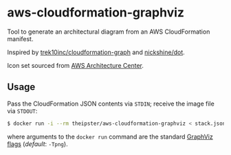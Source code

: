 # aws-cloudformation-graphviz

Tool to generate an architectural diagram from an AWS CloudFormation manifest.

Inspired by [trek10inc/cloudformation-graph](https://github.com/trek10inc/cloudformation-graph) and [nickshine/dot](https://github.com/nickshine/dot).

Icon set sourced from [AWS Architecture Center](https://aws.amazon.com/architecture/icons/).

## Usage

Pass the CloudFormation JSON contents via `STDIN`; receive the image file via `STDOUT`:

```sh
$ docker run -i --rm theipster/aws-cloudformation-graphviz < stack.json > stack.png
```

where arguments to the `docker run` command are the standard [GraphViz flags](https://graphviz.org/doc/info/command.html) (_default_: `-Tpng`).
